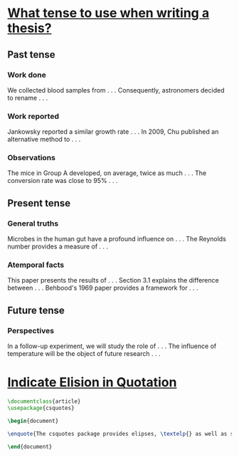 
# [What tense to use when writing a thesis?](https://academia.stackexchange.com/questions/91712/what-tense-to-use-when-writing-a-thesis)

## Past tense

### Work done

We collected blood samples from . . .
Consequently, astronomers decided to rename . . .

### Work reported

Jankowsky reported a similar growth rate . . .
In 2009, Chu published an alternative method to . . .

### Observations

The mice in Group A developed, on average, twice as much . . .
The conversion rate was close to 95% . . .

## Present tense

### General truths

Microbes in the human gut have a profound influence on . . .
The Reynolds number provides a measure of . . .

### Atemporal facts

This paper presents the results of . . .
Section 3.1 explains the difference between . . .
Behbood's 1969 paper provides a framework for . . .

## Future tense

### Perspectives

In a follow-up experiment, we will study the role of . . .
The influence of temperature will be the object of future research . . .

# [Indicate Elision in Quotation](https://tex.stackexchange.com/questions/3389/how-to-indicate-elision-in-a-quotation)

```latex
\documentclass{article}
\usepackage{csquotes}

\begin{document}

\enquote{The csquotes package provides elipses, \textelp{} as well as smart quoting.}

\end{document}
```
